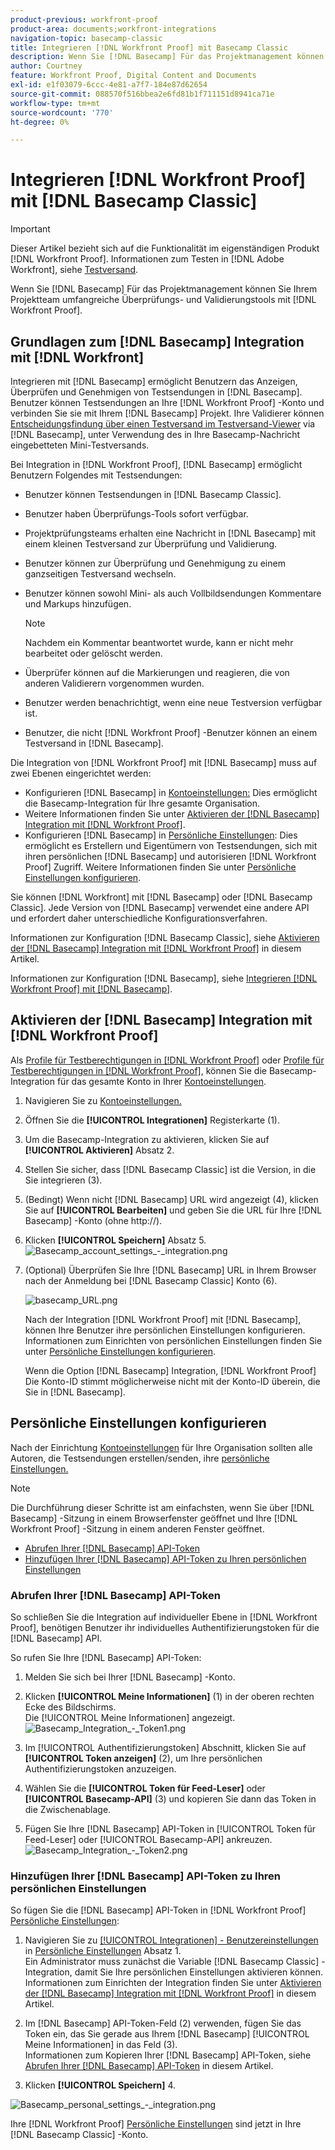 ```yaml
---
product-previous: workfront-proof
product-area: documents;workfront-integrations
navigation-topic: basecamp-classic
title: Integrieren [!DNL Workfront Proof] mit Basecamp Classic
description: Wenn Sie [!DNL Basecamp] Für das Projektmanagement können Sie Ihrem Projektteam umfangreiche Überprüfungs- und Validierungstools mit [!DNL Workfront Proof].
author: Courtney
feature: Workfront Proof, Digital Content and Documents
exl-id: e1f03079-6ccc-4e81-a7f7-184e87d62654
source-git-commit: 088570f516bbea2e6fd81b1f711151d8941ca71e
workflow-type: tm+mt
source-wordcount: '770'
ht-degree: 0%

---
```


# Integrieren [!DNL Workfront Proof] mit [!DNL Basecamp Classic]

>[!IMPORTANT]
>
>Dieser Artikel bezieht sich auf die Funktionalität im eigenständigen Produkt [!DNL Workfront Proof]. Informationen zum Testen in [!DNL Adobe Workfront], siehe [Testversand](../../../review-and-approve-work/proofing/proofing.md).

Wenn Sie [!DNL Basecamp] Für das Projektmanagement können Sie Ihrem Projektteam umfangreiche Überprüfungs- und Validierungstools mit [!DNL Workfront Proof].

## Grundlagen zum [!DNL Basecamp] Integration mit [!DNL Workfront]

Integrieren mit [!DNL Basecamp] ermöglicht Benutzern das Anzeigen, Überprüfen und Genehmigen von Testsendungen in [!DNL Basecamp]. Benutzer können Testsendungen an Ihre [!DNL Workfront Proof] -Konto und verbinden Sie sie mit Ihrem [!DNL Basecamp] Projekt. Ihre Validierer können [Entscheidungsfindung über einen Testversand im Testversand-Viewer](../../../review-and-approve-work/proofing/reviewing-proofs-within-workfront/make-a-decision-on-a-proof/make-decisions-on-proof.md) via [!DNL Basecamp], unter Verwendung des in Ihre Basecamp-Nachricht eingebetteten Mini-Testversands.

Bei Integration in [!DNL Workfront Proof], [!DNL Basecamp] ermöglicht Benutzern Folgendes mit Testsendungen:

* Benutzer können Testsendungen in [!DNL Basecamp Classic].
* Benutzer haben Überprüfungs-Tools sofort verfügbar.
* Projektprüfungsteams erhalten eine Nachricht in [!DNL Basecamp] mit einem kleinen Testversand zur Überprüfung und Validierung.
* Benutzer können zur Überprüfung und Genehmigung zu einem ganzseitigen Testversand wechseln.
* Benutzer können sowohl Mini- als auch Vollbildsendungen Kommentare und Markups hinzufügen.

   >[!NOTE]
   >
   >Nachdem ein Kommentar beantwortet wurde, kann er nicht mehr bearbeitet oder gelöscht werden.

* Überprüfer können auf die Markierungen und reagieren, die von anderen Validierern vorgenommen wurden.
* Benutzer werden benachrichtigt, wenn eine neue Testversion verfügbar ist.
* Benutzer, die nicht [!DNL Workfront Proof] -Benutzer können an einem Testversand in [!DNL Basecamp].

Die Integration von [!DNL Workfront Proof] mit [!DNL Basecamp] muss auf zwei Ebenen eingerichtet werden:

* Konfigurieren [!DNL Basecamp] in [Kontoeinstellungen:](https://support.workfront.com/hc/en-us/sections/115000912147-Account-settings) Dies ermöglicht die Basecamp-Integration für Ihre gesamte Organisation.
* Weitere Informationen finden Sie unter [Aktivieren der [!DNL Basecamp] Integration mit [!DNL Workfront Proof]](#enabling-the-basecamp-integration-with-workfront-proof).
* Konfigurieren [!DNL Basecamp] in [Persönliche Einstellungen](https://support.workfront.com/hc/en-us/sections/115000921168-Personal-settings): Dies ermöglicht es Erstellern und Eigentümern von Testsendungen, sich mit ihren persönlichen [!DNL Basecamp] und autorisieren [!DNL Workfront Proof] Zugriff. Weitere Informationen finden Sie unter [Persönliche Einstellungen konfigurieren](#configuring-personal-settings).

Sie können [!DNL Workfront] mit [!DNL Basecamp] oder [!DNL Basecamp Classic]. Jede Version von [!DNL Basecamp] verwendet eine andere API und erfordert daher unterschiedliche Konfigurationsverfahren.

Informationen zur Konfiguration [!DNL Basecamp Classic], siehe [Aktivieren der [!DNL Basecamp] Integration mit [!DNL Workfront Proof]](#enabling-the-basecamp-integration-with-workfront-proof) in diesem Artikel.

Informationen zur Konfiguration [!DNL Basecamp], siehe [Integrieren [!DNL Workfront Proof] mit [!DNL Basecamp]](../../../workfront-proof/wp-integrations/basecamp/integrate-workfront-proof-with-basecamp.md).

## Aktivieren der [!DNL Basecamp] Integration mit [!DNL Workfront Proof]

Als [Profile für Testberechtigungen in [!DNL Workfront Proof]](../../../workfront-proof/wp-acct-admin/account-settings/proof-perm-profiles-in-wp.md) oder [Profile für Testberechtigungen in [!DNL Workfront Proof]](../../../workfront-proof/wp-acct-admin/account-settings/proof-perm-profiles-in-wp.md), können Sie die Basecamp-Integration für das gesamte Konto in Ihrer [Kontoeinstellungen](https://support.workfront.com/hc/en-us/sections/115000912147-Account-settings).

1. Navigieren Sie zu [Kontoeinstellungen.](https://support.workfront.com/hc/en-us/sections/115000912147-Account-settings)
1. Öffnen Sie die **[!UICONTROL Integrationen]** Registerkarte (1).
1. Um die Basecamp-Integration zu aktivieren, klicken Sie auf **[!UICONTROL Aktivieren]** Absatz 2.
1. Stellen Sie sicher, dass [!DNL Basecamp Classic] ist die Version, in die Sie integrieren (3).
1. (Bedingt) Wenn nicht [!DNL Basecamp] URL wird angezeigt (4), klicken Sie auf **[!UICONTROL Bearbeiten]** und geben Sie die URL für Ihre [!DNL Basecamp] -Konto (ohne http://).
1. Klicken **[!UICONTROL Speichern]** Absatz 5.\
   ![Basecamp_account_settings_-_integration.png](assets/basecamp-account-settings---integration-350x192.png)

1. (Optional) Überprüfen Sie Ihre [!DNL Basecamp] URL in Ihrem Browser nach der Anmeldung bei [!DNL Basecamp Classic] Konto (6).

   ![basecamp_URL.png](assets/basecamp-url-350x75.png)

   Nach der Integration [!DNL Workfront Proof] mit [!DNL Basecamp], können Ihre Benutzer ihre persönlichen Einstellungen konfigurieren. Informationen zum Einrichten von persönlichen Einstellungen finden Sie unter [Persönliche Einstellungen konfigurieren](#configuring-personal-settings).

   Wenn die Option [!DNL Basecamp] Integration, [!DNL Workfront Proof] Die Konto-ID stimmt möglicherweise nicht mit der Konto-ID überein, die Sie in [!DNL Basecamp].

## Persönliche Einstellungen konfigurieren

Nach der Einrichtung [Kontoeinstellungen](https://support.workfront.com/hc/en-us/sections/115000912147-Account-settings) für Ihre Organisation sollten alle Autoren, die Testsendungen erstellen/senden, ihre  [persönliche Einstellungen.](https://support.workfront.com/hc/en-us/sections/115000921168-Personal-settings)

>[!NOTE]
>
>Die Durchführung dieser Schritte ist am einfachsten, wenn Sie über [!DNL Basecamp] -Sitzung in einem Browserfenster geöffnet und Ihre [!DNL Workfront Proof] -Sitzung in einem anderen Fenster geöffnet.

* [Abrufen Ihrer [!DNL Basecamp] API-Token](#retrieving-your-basecamp-api-token)
* [Hinzufügen Ihrer [!DNL Basecamp] API-Token zu Ihren persönlichen Einstellungen](#adding-your-basecamp-api-token-to-your-personal-settings)

### Abrufen Ihrer [!DNL Basecamp] API-Token

So schließen Sie die Integration auf individueller Ebene in [!DNL Workfront Proof], benötigen Benutzer ihr individuelles Authentifizierungstoken für die [!DNL Basecamp] API.

So rufen Sie Ihre [!DNL Basecamp] API-Token:

1. Melden Sie sich bei Ihrer [!DNL Basecamp] -Konto.
1. Klicken **[!UICONTROL Meine Informationen]** (1) in der oberen rechten Ecke des Bildschirms.\
   Die [!UICONTROL Meine Informationen] angezeigt.\
   ![Basecamp_Integration_-_Token1.png](assets/basecamp-integration---token1-350x334.png)

1. Im [!UICONTROL Authentifizierungstoken] Abschnitt, klicken Sie auf **[!UICONTROL Token anzeigen]** (2), um Ihre persönlichen Authentifizierungstoken anzuzeigen.
1. Wählen Sie die **[!UICONTROL Token für Feed-Leser]** oder **[!UICONTROL Basecamp-API]** (3) und kopieren Sie dann das Token in die Zwischenablage.

1. Fügen Sie Ihre [!DNL Basecamp] API-Token in [!UICONTROL Token für Feed-Leser] oder [!UICONTROL Basecamp-API] ankreuzen.\
   ![Basecamp_Integration_-_Token2.png](assets/basecamp-integration---token2-350x178.png)

### Hinzufügen Ihrer [!DNL Basecamp] API-Token zu Ihren persönlichen Einstellungen

So fügen Sie die [!DNL Basecamp] API-Token in [!DNL Workfront Proof] [Persönliche Einstellungen](https://support.workfront.com/hc/en-us/sections/115000921168-Personal-settings):

1. Navigieren Sie zu [[!UICONTROL Integrationen] - Benutzereinstellungen](../../../workfront-proof/wp-getstarted/personal-settings/integrations-user-setup.md) in [Persönliche Einstellungen](https://support.workfront.com/hc/en-us/sections/115000921168-Personal-settings) Absatz 1.\
   Ein Administrator muss zunächst die Variable [!DNL Basecamp Classic] -Integration, damit Sie Ihre persönlichen Einstellungen aktivieren können. Informationen zum Einrichten der Integration finden Sie unter [Aktivieren der [!DNL Basecamp] Integration mit [!DNL Workfront Proof]](#enabling-the-basecamp-integration-with-workfront-proof) in diesem Artikel.

1. Im [!DNL Basecamp] API-Token-Feld (2) verwenden, fügen Sie das Token ein, das Sie gerade aus Ihrem [!DNL Basecamp] [!UICONTROL Meine Informationen] in das Feld (3).\
   Informationen zum Kopieren Ihrer [!DNL Basecamp] API-Token, siehe [Abrufen Ihrer [!DNL Basecamp] API-Token](#retrieving-your-basecamp-api-token) in diesem Artikel.

1. Klicken **[!UICONTROL Speichern]** 4.

![Basecamp_personal_settings_-_integration.png](assets/basecamp-personal-settings---integration-350x250.png)

Ihre [!DNL Workfront Proof] [Persönliche Einstellungen](https://support.workfront.com/hc/en-us/sections/115000921168-Personal-settings) sind jetzt in Ihre [!DNL Basecamp Classic] -Konto.

